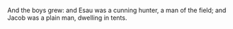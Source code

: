 And the boys grew: and Esau was a cunning hunter, a man of the field; and Jacob was a plain man, dwelling in tents.
